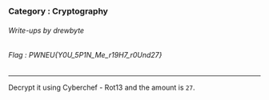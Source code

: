 ### Category : Cryptography
###### Write-ups by drewbyte
###### Flag : PWNEU{Y0U_5P1N_Me_r19H7_r0Und27}
---

Decrypt it using Cyberchef - Rot13 and the amount is ``27``.


<br>
<img src="https://github.com/drew-byte/pwneu-writeups/blob/main/00x8%20saved%20images/Pasted%20image%2020240320110228.png" alt="">
 <br>